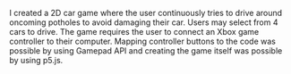 I created a 2D car game where the user continuously tries to drive around oncoming potholes to avoid damaging their car. Users may select from 4 cars to drive.
The game requires the user to connect an Xbox game controller to their computer. Mapping controller buttons to the code was possible by using Gamepad API and 
creating the game itself was possible by using p5.js. 
